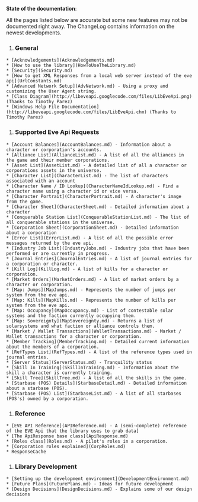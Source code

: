 **State of the documentation**:

All the pages listed below are accurate but some new features may not be documented right away. The ChangeLog contains information on the newest developments.

  1. ### General ###
    * [Acknowledgements](Acknowledgements.md)
    * [How to use the library](HowToUseTheLibrary.md)
    * [Security](Security.md)
    * [How to get XML Responses from a local web server instead of the eve api](UrlConstants.md)
    * [Advanced Network Setup](AdvNetwork.md) - Using a proxy and customizing the User Agent string.
    * [Class Diagram](http://libeveapi.googlecode.com/files/LibEveApi.png) (Thanks to Timothy Parez)
    * [Windows Help File Documentation](http://libeveapi.googlecode.com/files/LibEveApi.chm) (Thanks to Timothy Parez)
  1. ### Supported Eve Api Requests ###
    * [Account Balances](AccountBalances.md) - Information about a character or corporation's accounts.
    * [Alliance List](AllianceList.md) - A list of all the alliances in the game and their member corporations.
    * [Asset List](AssetList.md) - A detailed list of all a character or corporations assets in the universe.
    * [Character List](CharacterList.md) - The list of characters associated with an account
    * [Character Name / ID Lookup](CharacterNameIdLookup.md) - Find a character name using a character id or vice versa.
    * [Character Portrait](CharacterPortrait.md) - A character's image from the game.
    * [Character Sheet](CharacterSheet.md) - Detailed information about a character
    * [Conquerable Station List](ConquerableStationList.md) - The list of all conquerable stations in the universe.
    * [Corporation Sheet](CorporationSheet.md) - Detailed information about a corporation
    * [Error List](ErrorList.md) - A list of all the possible error messages returned by the eve api.
    * [Industry Job List](IndustryJobs.md) - Industry jobs that have been performed or are currently in progress.
    * [Journal Entries](JournalEntries.md) - A list of journal entries for a corporation or character.
    * [Kill Log](KillLog.md) - A list of kills for a character or corporation.
    * [Market Orders](MarketOrders.md) - A list of market orders by a character or corporation.
    * [Map: Jumps](MapJumps.md) - Represents the number of jumps per system from the eve api.
    * [Map: Kills](MapKills.md) - Represents the number of kills per system from the eve api.
    * [Map: Occupancy](MapOccupancy.md) - List of contestable solar systems and the faction currently occupying them.
    * [Map: Sovereignty](MapSovereignty.md) - Returns a list of solarsystems and what faction or alliance controls them.
    * [Market / Wallet Transactions](WalletTransactions.md) - Market / Wallet transactions for a character or corporation.
    * [Member Tracking](MemberTracking.md) - Detailed current information about the members of a corporation.
    * [RefTypes List](RefTypes.md) - A list of the reference types used in journal entries.
    * [Server Status](ServerStatus.md) - Tranquility status
    * [Skill In Training](SkillInTraining.md) - Information about the skill a character is currently training.
    * [Skill Tree](SkillTree.md) - A list of all the skills in the game.
    * [Starbase (POS) Details](StarbaseDetail.md) - Detailed information about a starbase (POS).
    * [Starbase (POS) List](StarbaseList.md) - A list of all starbases (POS's) owned by a corporation.
  1. ### Reference ###
    * [EVE API Reference](APIReference.md) - A (semi-complete) reference of the EVE Api that the library uses to grab data]
    * [The ApiResponse base class](ApiResponse.md)
    * [Roles class](Roles.md) - A pilot's roles in a corporation.
    * [Corporation roles explained](CorpRoles.md)
    * ResponseCache
  1. ### Library Development ###
    * [Setting up the development environment](DevelopmentEnvironment.md)
    * [Future Plans](FuturePlans.md) - Ideas for future development
    * [Design Decisions](DesignDecisions.md) - Explains some of our design decisions